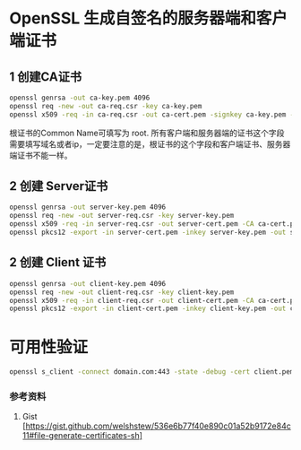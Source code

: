 # OpenSSL 生成自签名的服务器端和客户端证书

## 1 创建CA证书

```bash
openssl genrsa -out ca-key.pem 4096
openssl req -new -out ca-req.csr -key ca-key.pem 
openssl x509 -req -in ca-req.csr -out ca-cert.pem -signkey ca-key.pem -days 3650
```

根证书的Common Name可填写为 root. 所有客户端和服务器端的证书这个字段需要填写域名或者ip，一定要注意的是，根证书的这个字段和客户端证书、服务器端证书不能一样。


## 2 创建 Server证书

```bash
openssl genrsa -out server-key.pem 4096
openssl req -new -out server-req.csr -key server-key.pem
openssl x509 -req -in server-req.csr -out server-cert.pem -CA ca-cert.pem -CAkey ca-key.pem -CAcreateserial -days 3650
openssl pkcs12 -export -in server-cert.pem -inkey server-key.pem -out server.p12
```

## 2 创建 Client 证书

```bash
openssl genrsa -out client-key.pem 4096
openssl req -new -out client-req.csr -key client-key.pem
openssl x509 -req -in client-req.csr -out client-cert.pem -CA ca-cert.pem -CAkey ca-key.pem -CAcreateserial -days 3650
openssl pkcs12 -export -in client-cert.pem -inkey client-key.pem -out client.p12
```

# 可用性验证

```bash
openssl s_client -connect domain.com:443 -state -debug -cert client.pem -key client.key
```
### 参考资料

1. Gist [https://gist.github.com/welshstew/536e6b77f40e890c01a52b9172e84c11#file-generate-certificates-sh]
